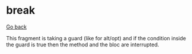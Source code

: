 # break

[Go back](../index.md)

This fragment is taking a guard (like for alt/opt)
and if the condition inside the guard is true then
the method and the bloc are interrupted.